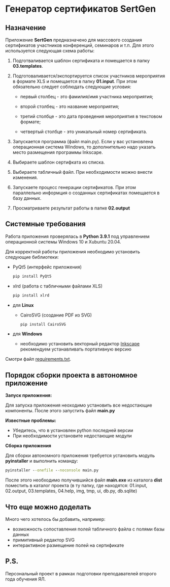 # Генератор сертификатов SertGen

## Назначение

Приложение **SertGen** предназначено для массового создания сертификатов участников конференций, семинаров и т.п.
Для этого используется следующая схема работы:

1. Подготваливается шаблон сертификата и помещается в папку **03.templates**.
   
2. Подготоваливается/экспортируется список участников мероприятия в формате XLS и помещается в папку **01.input**. При этом обязательно следует соблюдать следующие условия:

    - первый столбец - это фамилия/имя участника мероприятия;

    - второй столбец - это название мероприятия;
  
    - третий столбце - это дата проведения мероприятия в текстовом формате;

    - четвертый столбце - это уникальный номер сертификата.

3. Запускается программа (файл main.py). Если у вас установлена операционная система Windows, то дополнительно надо указать место размещения программы Inkscape.

4. Выбираете шаблон сертифката из списка.

5. Выбираете табличный файл. При необходимости можно внести изменения.

6. Запускаете процесс генерации сертификатов. При этом параллельно информция о созданных сертификатах помещается в базу данных.

7. Просматриваете результат работы в папке **02.output**

## Системные требования

Работа приложения проверялась в **Python 3.9.1** под управлением операционной системы Windows 10 и Xubuntu 20.04.

Для корректной работы приложения необходимо установить следующие библиотеки:

- PyQt5 (интерфейс приложения)
  ```cmd
  pip install PyQt5
  ```
- xlrd (работа с табличными файлами XLS)
  ```cmd
  pip install xlrd
  ```
- для **Linux**
  
  - CairoSVG (создание PDF из SVG)
    ```cmd
    pip install CairoSVG
    ```
- для **Windows**
  - необходимо установить векторный редактор [Inkscape](https://inkscape.org/release/1.0.2/windows/32-bit/)
  рекомендуем устанавливать портативную версию


Смотри файл [requirements.txt](requirements.txt).

## Порядок сборки проекта в автономное приложение

**Запуск приложения:**

Для запуска приложения неоходимо установить все недостающие компоненты. После этого запустить файл **main.py**

**Известные проблемы:**

- Убедитесь, что в установлен python последней версии
- При необходимости установите недостающие модули

**Сборка приложения**

Для сборки автономного приложения требуется установить модуль **pyinstaller** и выполнить команду:  
```cmd
pyinstaller --onefile --noconsole main.py
```
 
После этого необходимо получившийся файл **main.exe** из каталога **dist** поместить в каталог проекта (в ту  папку, где находятся: 01.input, 02.output, 03.templates, 04.help, img, tmp, ui, db.py, db.sqlite)


## Что еще можно доделать

Много чего хотелось бы добавить, например:

- возможность сопоставления полей табличного файла с полями базы данных
- примитивный редактор SVG
- интерактивное размещение полей на сертификате


## P.S.

Персональный проект в рамках подготовки преподавателей второго года обучения ЯЛ.

